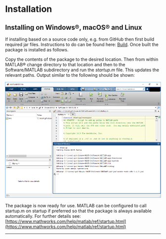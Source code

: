 # Installation

## Installing on Windows®, macOS® and Linux

If installing based on a source code only, e.g. from GitHub then first build required jar files. Instructions to do can be found here: [Build](Rebuild.md). Once built the package is installed as follows.

Copy the contents of the package to the desired location. Then from within MATLAB® change directory to that location and then to the Software/MATLAB subdirectory and run the *startup.m* file. This updates the relevant paths. Output similar to the following should be shown:

![Running startup](Images/installstartup.png)

The package is now ready for use. MATLAB can be configured to call startup.m on startup if preferred so that the package is always available automatically. For further details see: [https://www.mathworks.com/help/matlab/ref/startup.html](https://www.mathworks.com/help/matlab/ref/startup.html)

----------------

[//]: #  (Copyright 2017 The MathWorks, Inc.)

